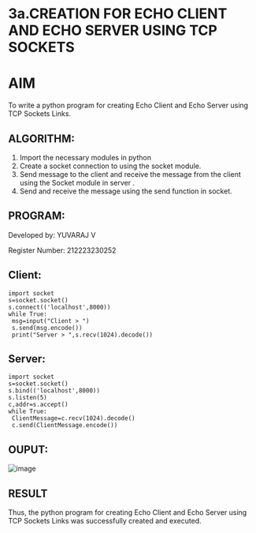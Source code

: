 # 3a.CREATION FOR ECHO CLIENT AND ECHO SERVER USING TCP SOCKETS
# AIM
To write a python program for creating Echo Client and Echo Server using TCP
Sockets Links.
## ALGORITHM:
1. Import the necessary modules in python
2. Create a socket connection to using the socket module.
3. Send message to the client and receive the message from the client using the Socket module in
 server .
4. Send and receive the message using the send function in socket.
## PROGRAM:
Developed by: YUVARAJ V

Register Number: 212223230252

## Client:
```
import socket
s=socket.socket()
s.connect(('localhost',8000))
while True:
 msg=input("Client > ")
 s.send(msg.encode())
 print("Server > ",s.recv(1024).decode())
```

## Server:
```
import socket
s=socket.socket()
s.bind(('localhost',8000))
s.listen(5)
c,addr=s.accept()
while True:
 ClientMessage=c.recv(1024).decode()
 c.send(ClientMessage.encode())
```

## OUPUT:
![image](https://github.com/anbuvinotha/3a.Sockets_Creation_for_Echo_Client_and_Echo_Server/assets/144871822/9dbc3f83-ddb7-433f-8c5a-33a28b3bf2b9)

## RESULT
Thus, the python program for creating Echo Client and Echo Server using TCP Sockets Links 
was successfully created and executed.
